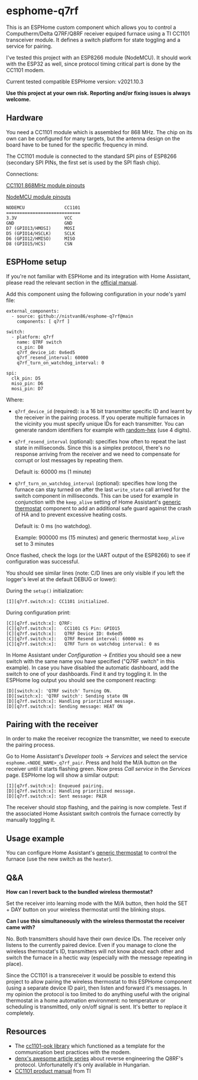 # esphome-q7rf

This is an ESPHome custom component which allows you to control a Computherm/Delta Q7RF/Q8RF receiver equiped furnace using a TI CC1101 transceiver module. It defines a switch platform for state toggling and a service for pairing.

I've tested this project with an ESP8266 module (NodeMCU). It should work with the ESP32 as well, since protocol timing critical part is done by the CC1101 modem.

Current tested compatible ESPHome version: v2021.10.3

**Use this project at your own risk. Reporting and/or fixing issues is always welcome.**

## Hardware
You need a CC1101 module which is assembled for 868 MHz. The chip on its own can be configured for many targets, but the antenna design on the board have to be tuned for the specific frequency in mind.

The CC1101 module is connected to the standard SPI pins of ESP8266 (secondary SPI PINs, the first set is used by the SPI flash chip).

Connections:

[CC1101 868MHz module pinouts](./doc/cc1101-pinout.jpg)

[NodeMCU module pinouts](./doc/nodemcu.jpg)

    NODEMCU               CC1101
    ============================
    3.3V                  VCC
    GND                   GND
    D7 (GPIO13/HMOSI)     MOSI
    D5 (GPIO14/HSCLK)     SCLK
    D6 (GPIO12/HMISO)     MISO
    D8 (GPIO15/HCS)       CSN

## ESPHome setup

If you're not familiar with ESPHome and its integration with Home Assistant, please read the relevant section in the [official manual](https://esphome.io/guides/getting_started_hassio.html).

Add this component using the following configuration in your node's yaml file:

    external_components:
      - source: github://nistvan86/esphome-q7rf@main
        components: [ q7rf ]

    switch:
      - platform: q7rf
        name: Q7RF switch
        cs_pin: D8
        q7rf_device_id: 0x6ed5
        q7rf_resend_interval: 60000
        q7rf_turn_on_watchdog_interval: 0

    spi:
      clk_pin: D5
      miso_pin: D6
      mosi_pin: D7

Where:
* `q7rf_device_id` (required): is a 16 bit transmitter specific ID and learnt by the receiver in the pairing process. If you operate multiple furnaces in the vicinity you must specify unique IDs for each transmitter. You can generate random identifiers for example with [random-hex](https://www.browserling.com/tools/random-hex) (use 4 digits).

* `q7rf_resend_interval` (optional): specifies how often to repeat the last state in milliseconds. Since this is a simplex protocol, there's no response arriving from the receiver and we need to compensate for corrupt or lost messages by repeating them.

  Default is: 60000 ms (1 minute)

* `q7rf_turn_on_watchdog_interval` (optional): specifies how long the furnace can stay turned on after the last `write_state` call arrived for the switch component in milliseconds. This can be used for example in conjunction with the `keep_alive` setting of Home Assistant's [generic thermostat](https://www.home-assistant.io/integrations/generic_thermostat/) component to add an additional safe guard against the crash of HA and to prevent excessive heating costs.

  Default is: 0 ms (no watchdog).

  Example: 900000 ms (15 minutes) and generic thermostat `keep_alive` set to 3 minutes

Once flashed, check the logs (or the UART output of the ESP8266) to see if configuration was successful.

You should see similar lines (note: C/D lines are only visible if you left the logger's level at the default DEBUG or lower):

During the `setup()` initialization:

    [I][q7rf.switch:x]: CC1101 initialized.

During configuration print:

    [C][q7rf.switch:x]: Q7RF:
    [C][q7rf.switch:x]:   CC1101 CS Pin: GPIO15
    [C][q7rf.switch:x]:   Q7RF Device ID: 0x6ed5
    [C][q7rf.switch:x]:   Q7RF Resend interval: 60000 ms
    [C][q7rf.switch:x]:   Q7RF Turn on watchdog interval: 0 ms

In Home Assistant under _Configuration_ → _Entities_ you should see a new switch with the same name you have specified ("Q7RF switch" in this example). In case you have disabled the automatic dashboard, add the switch to one of your dashboards. Find it and try toggling it. In the ESPHome log output you should see the component reacting:

    [D][switch:x]: 'Q7RF switch' Turning ON.
    [D][switch:x]: 'Q7RF switch': Sending state ON
    [D][q7rf.switch:x]: Handling prioritized message.
    [D][q7rf.switch:x]: Sending message: HEAT ON

## Pairing with the receiver

In order to make the receiver recognize the transmitter, we need to execute the pairing process.

Go to Home Assistant's _Developer tools_ → _Services_ and select the service `esphome.<NODE_NAME>_q7rf_pair`. Press and hold the M/A button on the receiver until it starts flashing green. Now press _Call service_ in the _Services_ page. ESPHome log will show a similar output:

    [I][q7rf.switch:x]: Enqueued pairing.
    [D][q7rf.switch:x]: Handling prioritized message.
    [D][q7rf.switch:x]: Sent message: PAIR

The receiver should stop flashing, and the pairing is now complete. Test if the associated Home Assistant switch controls the furnace correctly by manually toggling it.

## Usage example

You can configure Home Assistant's [generic thermostat](https://www.home-assistant.io/integrations/generic_thermostat/) to control the furnace (use the new switch as the `heater`).

## Q&A

**How can I revert back to the bundled wireless thermostat?**

Set the receiver into learning mode with the M/A button, then hold the SET + DAY button on your wireless thermostat until the blinking stops.

**Can I use this simultaneously with the wireless thermostat the receiver came with?**

No. Both transmitters should have their own device IDs. The receiver only listens to the currently paired device. Even if you manage to clone the wireless thermostat's ID, transmitters will not know about each other and switch the furnace in a hectic way (especially with the message repeating in place).

Since the CC1101 is a transreceiver it would be possible to extend this project to allow pairing the wireless thermostat to this ESPHome component (using a separate device ID pair), then listen and forward it's messages. In my opinion the protocol is too limited to do anything useful with the original thermostat in a home automation environment: no temperature or scheduling is transmitted, only on/off signal is sent. It's better to replace it completely.

## Resources

* The [cc1101-ook library](https://github.com/martyrs/cc1101-ook) which functioned as a template for the communication best practices with the modem.
* [denx's awesome article series](https://ardu.blog.hu/2019/04/17/computherm_q8rf_uj_kihivas_part) about reverse engineering the Q8RF's protocol. Unfortunatelly it's only
  available in Hungarian.
* [CC1101 product manual](http://www.ti.com/lit/ds/symlink/cc1101.pdf) from TI
